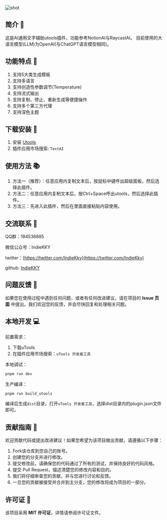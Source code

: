 ![shot](https://github.com/IndieKKY/ai-text-assistant-utools/assets/121992849/f4ebffcf-e7d1-4792-9fca-66e0bfc113a5)

## 简介 📝

这是AI通用文字辅助utools插件，功能参考NotionAI与RaycastAI。
目前使用的大语言模型(LLM)为OpenAI(与ChatGPT语言模型相同)。

## 功能特点 👋
1. 支持5大类生成模板
2. 支持多语言
3. 支持创造性参数调节(Temperature)
4. 支持流式输出
5. 支持复制、停止、重新生成等便捷操作
6. 支持多个第三方代理
7. 支持深色主题

## 下载安装 💾
1. 安装 [Utools](https://u.tools/)
2. 插件应用市场搜索: `TextAI`

## 使用方法 📚
1. 方法一（推荐）：任意应用内复制文本后，按鼠标中键呼出超级面板，然后选择此插件。
2. 方法二：任意应用内复制文本后，按Ctrl+Space呼出utools，然后选择此插件。
3. 方法三：先进入此插件，然后在里面直接粘贴内容使用。

## 交流联系 💬

QQ群：194536885

微信公众号：IndieKKY

twitter：[https://twitter.com/IndieKky](https://twitter.com/IndieKky)

github: [IndieKKY](https://github.com/IndieKKY)

## 问题反馈 📢

如果您在使用过程中遇到任何问题，或者有任何改进建议，请在项目的 **Issue 页面** 中提出。我们欢迎您的反馈，并会尽快回复和处理相关问题。

## 本地开发 💻
前置需求：

1. 下载uTools
2. 在插件应用市场搜索：`uTools 开发者工具`

本地调试：

```bash
pnpm run dev
```

生产编译：

```bash
pnpm run build_utools
```

编译后生成`dist`目录，打开`uTools 开发者工具`，选择dist目录内的plugin.json文件即可。

## 贡献指南 🤝

欢迎贡献代码或提出改进建议！如果您希望为该项目做出贡献，请遵循以下步骤：

1. Fork该仓库到您自己的账号。
2. 创建您的分支并进行修改。
3. 提交修改前，请确保您的代码通过了所有的测试，并保持良好的代码风格。
4. 提交 Pull Request，描述清楚您的修改内容和目的。
5. 我们将仔细审查您的贡献，并与您进行讨论和反馈。
6. 一旦您的贡献被接受并合并到主分支，您的修改将成为项目的一部分。

## 许可证 📜

该项目采用 **MIT 许可证**，详情请参阅许可证文件。
